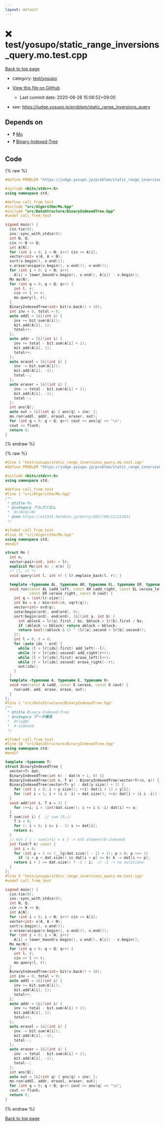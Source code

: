 ```yaml
---
layout: default
---
```


<!-- mathjax config similar to math.stackexchange -->
<script type="text/javascript" async
  src="https://cdnjs.cloudflare.com/ajax/libs/mathjax/2.7.5/MathJax.js?config=TeX-MML-AM_CHTML">
</script>
<script type="text/x-mathjax-config">
  MathJax.Hub.Config({
    TeX: { equationNumbers: { autoNumber: "AMS" }},
    tex2jax: {
      inlineMath: [ ['$','$'] ],
      processEscapes: true
    },
    "HTML-CSS": { matchFontHeight: false },
    displayAlign: "left",
    displayIndent: "2em"
  });
</script>

<script type="text/javascript" src="https://cdnjs.cloudflare.com/ajax/libs/jquery/3.4.1/jquery.min.js"></script>
<script src="https://cdn.jsdelivr.net/npm/jquery-balloon-js@1.1.2/jquery.balloon.min.js" integrity="sha256-ZEYs9VrgAeNuPvs15E39OsyOJaIkXEEt10fzxJ20+2I=" crossorigin="anonymous"></script>
<script type="text/javascript" src="../../../assets/js/copy-button.js"></script>
<link rel="stylesheet" href="../../../assets/css/copy-button.css" />


# :x: test/yosupo/static_range_inversions_query.mo.test.cpp

<a href="../../../index.html">Back to top page</a>

* category: <a href="../../../index.html#0b58406058f6619a0f31a172defc0230">test/yosupo</a>
* <a href="{{ site.github.repository_url }}/blob/master/test/yosupo/static_range_inversions_query.mo.test.cpp">View this file on GitHub</a>
    - Last commit date: 2020-08-26 15:06:52+09:00


* see: <a href="https://judge.yosupo.jp/problem/static_range_inversions_query">https://judge.yosupo.jp/problem/static_range_inversions_query</a>


## Depends on

* :question: <a href="../../../library/src/Algorithm/Mo.hpp.html">Mo</a>
* :question: <a href="../../../library/src/DataStructure/BinaryIndexedTree.hpp.html">Binary-Indexed-Tree</a>


## Code

<a id="unbundled"></a>
{% raw %}
```cpp
#define PROBLEM "https://judge.yosupo.jp/problem/static_range_inversions_query"

#include <bits/stdc++.h>
using namespace std;

#define call_from_test
#include "src/Algorithm/Mo.hpp"
#include "src/DataStructure/BinaryIndexedTree.hpp"
#undef call_from_test

signed main() {
  cin.tie(0);
  ios::sync_with_stdio(0);
  int N, Q;
  cin >> N >> Q;
  int A[N];
  for (int i = 0; i < N; i++) cin >> A[i];
  vector<int> v(A, A + N);
  sort(v.begin(), v.end());
  v.erase(unique(v.begin(), v.end()), v.end());
  for (int i = 0; i < N; i++)
    A[i] = lower_bound(v.begin(), v.end(), A[i]) - v.begin();
  Mo mo(N);
  for (int q = 0; q < Q; q++) {
    int l, r;
    cin >> l >> r;
    mo.query(l, r);
  }
  BinaryIndexedTree<int> bit(v.back() + 10);
  int inv = 0, total = 0;
  auto addl = [&](int i) {
    inv += bit.sum(A[i]);
    bit.add(A[i], 1);
    total++;
  };
  auto addr = [&](int i) {
    inv += total - bit.sum(A[i] + 1);
    bit.add(A[i], 1);
    total++;
  };
  auto erasel = [&](int i) {
    inv -= bit.sum(A[i]);
    bit.add(A[i], -1);
    total--;
  };
  auto eraser = [&](int i) {
    inv -= total - bit.sum(A[i] + 1);
    bit.add(A[i], -1);
    total--;
  };
  int ans[Q];
  auto out = [&](int q) { ans[q] = inv; };
  mo.run(addl, addr, erasel, eraser, out);
  for (int q = 0; q < Q; q++) cout << ans[q] << "\n";
  cout << flush;
  return 0;
}
```
{% endraw %}

<a id="bundled"></a>
{% raw %}
```cpp
#line 1 "test/yosupo/static_range_inversions_query.mo.test.cpp"
#define PROBLEM "https://judge.yosupo.jp/problem/static_range_inversions_query"

#include <bits/stdc++.h>
using namespace std;

#define call_from_test
#line 1 "src/Algorithm/Mo.hpp"
/**
 * @title Mo
 * @category アルゴリズム
 *  O((N+Q)√N)
 * @see https://ei1333.hateblo.jp/entry/2017/09/11/211011
 */

#ifndef call_from_test
#line 10 "src/Algorithm/Mo.hpp"
using namespace std;
#endif

struct Mo {
  int n;
  vector<pair<int, int> > lr;
  explicit Mo(int n) : n(n) {}
  /* [l, r) */
  void query(int l, int r) { lr.emplace_back(l, r); }

  template <typename AL, typename AR, typename EL, typename ER, typename O>
  void run(const AL &add_left, const AR &add_right, const EL &erase_left,
           const ER &erase_right, const O &out) {
    int q = (int)lr.size();
    int bs = n / min<int>(n, sqrt(q));
    vector<int> ord(q);
    iota(begin(ord), end(ord), 0);
    sort(begin(ord), end(ord), [&](int a, int b) {
      int ablock = lr[a].first / bs, bblock = lr[b].first / bs;
      if (ablock != bblock) return ablock < bblock;
      return bool((ablock & 1) ^ (lr[a].second < lr[b].second));
    });
    int l = 0, r = 0;
    for (auto idx : ord) {
      while (l > lr[idx].first) add_left(--l);
      while (r < lr[idx].second) add_right(r++);
      while (l < lr[idx].first) erase_left(l++);
      while (r > lr[idx].second) erase_right(--r);
      out(idx);
    }
  }
  template <typename A, typename E, typename O>
  void run(const A &add, const E &erase, const O &out) {
    run(add, add, erase, erase, out);
  }
};
#line 1 "src/DataStructure/BinaryIndexedTree.hpp"
/**
 * @title Binary-Indexed-Tree
 * @category データ構造
 *  O(logN)
 *  0-indexed
 */

#ifndef call_from_test
#line 10 "src/DataStructure/BinaryIndexedTree.hpp"
using namespace std;
#endif

template <typename T>
struct BinaryIndexedTree {
  vector<T> dat;
  BinaryIndexedTree(int n) : dat(n + 1, 0) {}
  BinaryIndexedTree(int n, T a) : BinaryIndexedTree(vector<T>(n, a)) {}
  BinaryIndexedTree(vector<T> y) : dat(y.size() + 1) {
    for (int i = 0; i < y.size(); ++i) dat[i + 1] = y[i];
    for (int i = 1; i + (i & -i) < dat.size(); ++i) dat[i + (i & -i)] += dat[i];
  }
  void add(int i, T a = 1) {
    for (++i; i < (int)dat.size(); i += i & -i) dat[i] += a;
  }
  T sum(int i) {  // sum [0,i)
    T s = 0;
    for (; i > 0; i &= i - 1) s += dat[i];
    return s;
  }
  // min { i : sum(i+1) > k } -> kth element(0-indexed)
  int find(T k) const {
    int i = 0;
    for (int p = 1 << (__lg(dat.size() - 1) + 1); p > 0; p >>= 1)
      if (i + p < dat.size() && dat[i + p] <= k) k -= dat[i += p];
    return i + 1 == dat.size() ? -1 : i;  // -1 -> no solutions
  }
};
#line 9 "test/yosupo/static_range_inversions_query.mo.test.cpp"
#undef call_from_test

signed main() {
  cin.tie(0);
  ios::sync_with_stdio(0);
  int N, Q;
  cin >> N >> Q;
  int A[N];
  for (int i = 0; i < N; i++) cin >> A[i];
  vector<int> v(A, A + N);
  sort(v.begin(), v.end());
  v.erase(unique(v.begin(), v.end()), v.end());
  for (int i = 0; i < N; i++)
    A[i] = lower_bound(v.begin(), v.end(), A[i]) - v.begin();
  Mo mo(N);
  for (int q = 0; q < Q; q++) {
    int l, r;
    cin >> l >> r;
    mo.query(l, r);
  }
  BinaryIndexedTree<int> bit(v.back() + 10);
  int inv = 0, total = 0;
  auto addl = [&](int i) {
    inv += bit.sum(A[i]);
    bit.add(A[i], 1);
    total++;
  };
  auto addr = [&](int i) {
    inv += total - bit.sum(A[i] + 1);
    bit.add(A[i], 1);
    total++;
  };
  auto erasel = [&](int i) {
    inv -= bit.sum(A[i]);
    bit.add(A[i], -1);
    total--;
  };
  auto eraser = [&](int i) {
    inv -= total - bit.sum(A[i] + 1);
    bit.add(A[i], -1);
    total--;
  };
  int ans[Q];
  auto out = [&](int q) { ans[q] = inv; };
  mo.run(addl, addr, erasel, eraser, out);
  for (int q = 0; q < Q; q++) cout << ans[q] << "\n";
  cout << flush;
  return 0;
}

```
{% endraw %}

<a href="../../../index.html">Back to top page</a>

